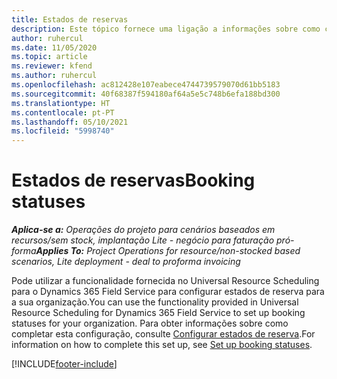 ```yaml
---
title: Estados de reservas
description: Este tópico fornece uma ligação a informações sobre como configurar estados de reserva para o Project Operations.
author: ruhercul
ms.date: 11/05/2020
ms.topic: article
ms.reviewer: kfend
ms.author: ruhercul
ms.openlocfilehash: ac812428e107eabece4744739579070d61bb5183
ms.sourcegitcommit: 40f68387f594180af64a5e5c748b6efa188bd300
ms.translationtype: HT
ms.contentlocale: pt-PT
ms.lasthandoff: 05/10/2021
ms.locfileid: "5998740"
---
```

# <a name="booking-statuses"></a><span data-ttu-id="b30e1-103">Estados de reservas</span><span class="sxs-lookup"><span data-stu-id="b30e1-103">Booking statuses</span></span>

<span data-ttu-id="b30e1-104">_**Aplica-se a:** Operações do projeto para cenários baseados em recursos/sem stock, implantação Lite - negócio para faturação pró-forma_</span><span class="sxs-lookup"><span data-stu-id="b30e1-104">_**Applies To:** Project Operations for resource/non-stocked based scenarios, Lite deployment - deal to proforma invoicing_</span></span>

<span data-ttu-id="b30e1-105">Pode utilizar a funcionalidade fornecida no Universal Resource Scheduling para o Dynamics 365 Field Service para configurar estados de reserva para a sua organização.</span><span class="sxs-lookup"><span data-stu-id="b30e1-105">You can use the functionality provided in Universal Resource Scheduling for Dynamics 365 Field Service to set up booking statuses for your organization.</span></span> <span data-ttu-id="b30e1-106">Para obter informações sobre como completar esta configuração, consulte [Configurar estados de reserva](/dynamics365/field-service/set-up-booking-statuses).</span><span class="sxs-lookup"><span data-stu-id="b30e1-106">For information on how to complete this set up, see [Set up booking statuses](/dynamics365/field-service/set-up-booking-statuses).</span></span>


[!INCLUDE[footer-include](../includes/footer-banner.md)]